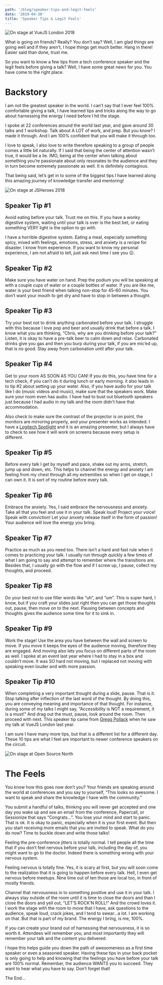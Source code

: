```yaml
---
path: '/blog/speaker-tips-and-legit-feels'
date: '2019-04-30'
title: 'Speaker Tips & Legit Feels'
---
```


![On stage at VueJS London 2018](https://miro.medium.com/max/800/1*GZPwhDwVmo99r-K0DK9VKw.jpeg)

What is going on friends? Really? You don’t say? Well, I am glad things are going well and if they aren’t, I hope things get much better. Hang in there! Easier said than done, trust me.

So you want to know a few tips from a tech conference speaker and the legit feels before giving a talk? Well, I have some great news for you. You have come to the right place.

# Backstory

I am not the greatest speaker in the world. I can’t say that I ever feel 100% comfortable giving a talk, I have learned tips and tricks along the way to go about harnessing the energy I need before I hit the stage.

I spoke at 22 conferences around the world last year, and gave around 30 talks and 1 workshop. Talk about A LOT of work, and prep. But you know? I made it through. And I am 100% confident that you will make it through too.

I love to speak, I also love to write therefore speaking to a group of people comes a little bit naturally. If I said that being the center of attention wasn’t true, it would be a lie. IMO, being at the center when talking about something you’re passionate about only resonates to the audience and they in turn become extremely passionate as well. It is definitely contagious.

That being said, let’s get in to some of the biggest tips I have learned along this amazing journey of knowledge transfer and mentoring!

![On stage at JSHeroes 2018](https://miro.medium.com/max/600/1*P4Civ0nsxg9TdwerOmdKTw.jpeg)

## Speaker Tip #1

Avoid eating before your talk. Trust me on this. If you have a wonky digestive system, waiting until your talk is over is the best bet, or eating something VERY light is the option to go with.

I have a horrible digestive system. Eating a meal, especially something spicy, mixed with feelings, emotions, stress, and anxiety is a recipe for disaster. I know from experience. If you want to know my personal experience, I am not afraid to tell, just ask next time I see you 😉.

## Speaker Tip #2

Make sure you have water on hand. Prep the podium you will be speaking at with a couple cups of water or a couple bottles of water. If you are like me, water is your best friend when talking non-stop for 45–60 minutes. You don’t want your mouth to get dry and have to stop in between a thought.

## Speaker Tip #3

Try your best not to drink anything carbonated before your talk. I struggle with this because I love pop and beer and usually drink that before a talk. I know what you are thinking, “Chris, why are you drinking before your talk?” Listen, it is okay to have a pre-talk beer to calm down and relax. Carbonated drinks give you gas and then you burp during your talk, if you are mic’ed up, that is no good. Stay away from carbonation until after your talk.

## Speaker Tip #4

Get to your room AS SOON AS YOU CAN! If you do this, you have time for a tech check, if you can’t do it during lunch or early morning. it also leads in to tip #2 about setting up your water. Also, if you have audio for your talk like I do (music videos and music), make sure that the speakers work. Make sure your room even has audio. I have had to bust out bluetooth speakers just because I had audio in my talk and the room didn’t have that accommodation.

Also check to make sure the contrast of the projector is on point, the monitors are mirroring properly, and your presenter works as intended. I have a [Logitech Spotlight](https://www.logitech.com/en-us/product/spotlight-presentation-remote) and it is an amazing presenter, but I always have to check to see how it will work on screens because every setup is different.

## Speaker Tip #5

Before every talk I get by myself and pace, shake out my arms, stretch, jump up and down, etc. This helps to channel the energy and anxiety I am feeling from my chest through all my extremities so when I get on stage, I can own it. It is sort of my routine before every talk.

## Speaker Tip #6

Embrace the anxiety. Yes, I said embrace the nervousness and anxiety. Take all that you feel and use it in your talk. Speak loud! Project your voice! Speak with conviction! Let your anxiety release itself in the form of passion! Your audience will love the energy you bring.

## Speaker Tip #7

Practice as much as you need too. There isn’t a hard and fast rule when it comes to practicing your talk. I usually run through quickly a few times of what I am going to say and attempt to remember where the transitions are. Besides that, I usually go with the flow and if I screw up, I pause, collect my thoughts, and proceed.

## Speaker Tip #8

Do your best not to use filler words like “uh”, and “um”. This is super hard, I know, but if you craft your slides just right then you can get those thoughts out, pause, then move on to the next. Pausing between concepts and thoughts gives the audience some time for it to sink in.

## Speaker Tip #9

Work the stage! Use the area you have between the wall and screen to move. If you move it keeps the eyes of the audience moving, therefore they are engaged. And moving also lets you focus on different parts of the room as well. I spoke at an event last year where I had to stay in a box and couldn’t move. It was SO hard not moving, but I replaced not moving with speaking even louder and with more passion.

## Speaker Tip #10

When completing a very important thought during a slide, pause. That is it. Stop talking after inflection of the last word of the thought. By doing this, you are conveying meaning and importance of that thought. For instance, during some of my talks I might say, “Accessibility is NOT a requirement, it is a must!” And drag out the must, pause, look around the room. Then proceed with next. This speaker tip came from [Gregg Pollack](https://medium.com/u/ddf9968e902c?source=post_page-----b17b30a464d----------------------) when he saw my talk at VueJS London last year.

I am sure I have many more tips, but that is a different list for a different day. These 10 tips are what I feel are important to newer conference speakers on the circuit.

![On stage at Open Source North](https://miro.medium.com/max/600/1*xC1KnVjJkmrFvLktiJ424Q.jpeg)

# The Feels

You know how this goes now don’t you? Your friends are speaking around the world at conferences and you say to yourself, “This looks so awesome. I want to speak and share the knowledge I have with the community.”

You submit a handful of talks, thinking you will never get accepted and one day you wake up and see an email from the conference, Papercall, or Sessionize that says “Congrats…”. You lose your mind and start to panic. That is ok. It is okay to panic, especially when it is your first event. But then you start receiving more emails that you are invited to speak. What do you do now? Time to buckle down and write those talks!

Feeling the pre-conference jitters is totally normal. I tell people all the time that if you don’t feel nervous before your talk, including the day of, you might want to go to the doctor. Indeed there is something wrong with your nervous system.

Feeling nervous is totally fine. Yes, it is scary at first, but you will soon come to the realization that it is going to happen before every talk. Hell, I even get nervous before meetups. Nine time out of ten those are local too, in front of mostly friends.

Channel that nervousness in to something positive and use it in your talk. I always stay outside of the room until it is time to close the doors and than I close the doors and yell out, “LET’S ROCK’N ROLL!” And the crowd loves it. I work the stage with the room to move that I have, ask questions to the audience, speak loud, crack jokes, and I tend to swear…a lot. I am working on that. But that is part of my brand. The energy I bring, is me, 100%.

If you can create your brand out of harnessing that nervousness, it is so worth it. Attendees will remember you, and most importantly they will remember your talk and the content you delivered.

I hope this helps guide you down the path of awesomeness as a first time speaker or even a seasoned speaker. Having these tips in your back pocket is only going to help and knowing that the feelings you have before your talk are 100% normal. Remember, the audience WANTS you to succeed. They want to hear what you have to say. Don’t forget that!

The End…
